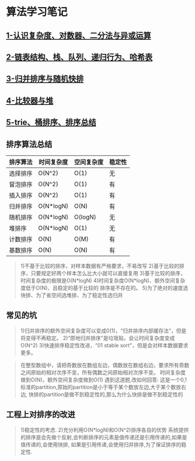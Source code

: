 # 算法学习笔记
## [1-认识复杂度、对数器、二分法与异或运算](https://github.com/fimi2008/algorithm-every-day/blob/master/src/node/lesson01.md)
## [2-链表结构、栈、队列、递归行为、哈希表](https://github.com/fimi2008/algorithm-every-day/blob/master/src/node/lesson02.md)
## [3-归并排序与随机快排](https://github.com/fimi2008/algorithm-every-day/blob/master/src/node/lesson03.md)
## [4-比较器与堆](https://github.com/fimi2008/algorithm-every-day/blob/master/src/node/lesson04.md)
## [5-trie、桶排序、排序总结](https://github.com/fimi2008/algorithm-every-day/blob/master/src/node/lesson05.md)

## 排序算法总结
| 排序算法 | 时间复杂度 | 空间复杂度 | 稳定性 |
| ---- | ---- | ---- | ---- |
| 选择排序 | O(N^2) | O(1) | 无 |
| 冒泡排序 | O(N^2) | O(1) | 有 |
| 插入排序 | O(N^2) | O(1) | 有 |
| 归并排序 | O(N*logN) | O(N) | 有 |
| 随机排序 | O(N*logN) | O(logN) | 无 |
| 堆排序 | O(N*logN) | O(1) | 无 |
| 计数排序 | O(N) | O(M) | 有 |
| 基数排序 | O(N) | O(N) | 有 |

>1)不基于比较的排序，对样本数据有严格要求，不易改写
2)基于比较的排序，只要规定好两个样本怎么比大小就可以直接复用
3)基于比较的排序，时间复杂度的极限是O(N\*logN)
4)时间复杂度O(N*logN)、额外空间复杂度低于O(N)、且稳定的基于比较的
排序是不存在的。
5)为了绝对的速度选快排、为了省空间选堆排、为了稳定性选归并

## 常见的坑
>1)归并排序的额外空间复杂度可以变成0(1)，“归并排序内部缓存法”，但是
将变得不再稳定。
2)“原地归并排序"是垃圾贴，会让时间复杂度变成O(N^2)
3)快速排序稳定性改进，“01 stable sort"，但是会对样本数据要求更多。

>在整型数组中，请把奇数放在数组左边，偶数放在数组右边，要求所有奇数
之间原始的相对次序不变，所有偶数之间原始相对次序不变。
时间复杂度做到O(N)，额外空间复杂度做到O(1)
>遇到这道题,改如何回答: 这是一个0,1标准的partition,原始的partition是小于等于某个数放左边,大于某个数放右边,
>快排的partition是做不到稳定性的,那么为什么快排是做不到稳定性的

## 工程上对排序的改进
>1)稳定性的考虑.
2)充分利用O(N*logN)和O(N^2)排序各自的优势
系统提供的排序是会先做个反射,会判断排序的元素是值传递还是引用传递的,如果是值传递的,会使用快排,
>如果是引用传递,会使用归并排序,为了保证排序的稳定性.